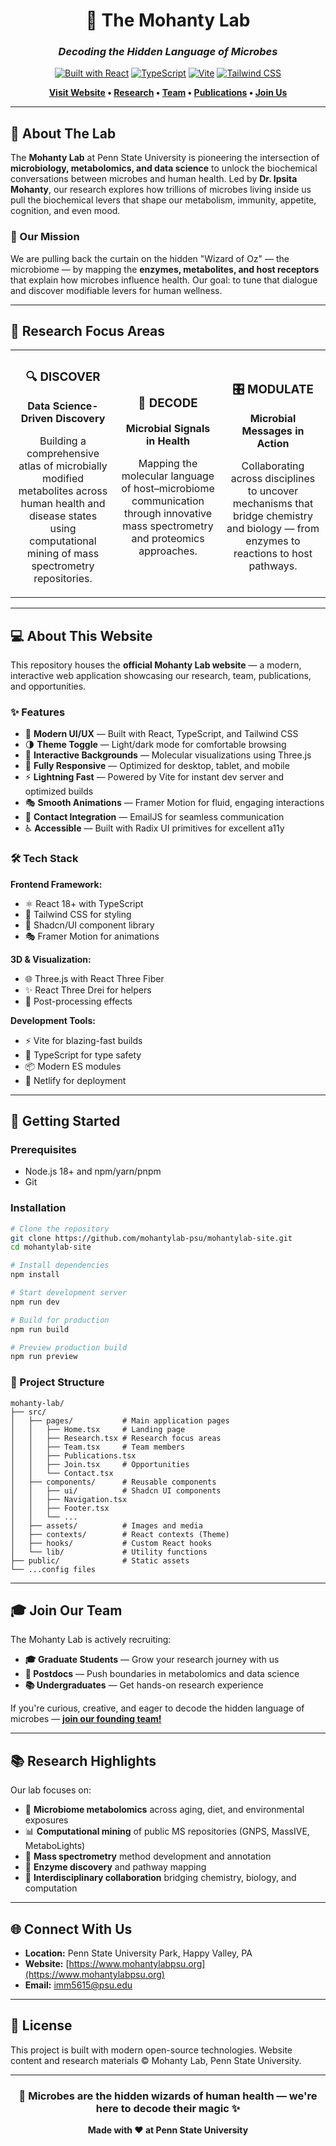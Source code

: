 <div align="center">

# 🧬 The Mohanty Lab

### *Decoding the Hidden Language of Microbes*

[![Built with React](https://img.shields.io/badge/React-18+-61DAFB?style=for-the-badge&logo=react&logoColor=white)](https://react.dev)
[![TypeScript](https://img.shields.io/badge/TypeScript-5+-3178C6?style=for-the-badge&logo=typescript&logoColor=white)](https://www.typescriptlang.org/)
[![Vite](https://img.shields.io/badge/Vite-5+-646CFF?style=for-the-badge&logo=vite&logoColor=white)](https://vitejs.dev)
[![Tailwind CSS](https://img.shields.io/badge/Tailwind_CSS-3+-06B6D4?style=for-the-badge&logo=tailwind-css&logoColor=white)](https://tailwindcss.com)

**[Visit Website](https://www.mohantylabpsu.org) • [Research](https://mohantylabpsu.org/research) • [Team](https://mohantylabpsu.org/team) • [Publications](https://mohantylabpsu.org/publications) • [Join Us](https://mohantylabpsu.org/join)**

---

</div>

## 🔬 About The Lab

The **Mohanty Lab** at Penn State University is pioneering the intersection of **microbiology, metabolomics, and data science** to unlock the biochemical conversations between microbes and human health. Led by **Dr. Ipsita Mohanty**, our research explores how trillions of microbes living inside us pull the biochemical levers that shape our metabolism, immunity, appetite, cognition, and even mood.

### 🎯 Our Mission

We are pulling back the curtain on the hidden "Wizard of Oz" — the microbiome — by mapping the **enzymes, metabolites, and host receptors** that explain how microbes influence health. Our goal: to tune that dialogue and discover modifiable levers for human wellness.

---

## 🌟 Research Focus Areas

<table>
<tr>
<td width="33%" align="center">

### 🔍 **DISCOVER**
**Data Science-Driven Discovery**

Building a comprehensive atlas of microbially modified metabolites across human health and disease states using computational mining of mass spectrometry repositories.

</td>
<td width="33%" align="center">

### 🧪 **DECODE**
**Microbial Signals in Health**

Mapping the molecular language of host–microbiome communication through innovative mass spectrometry and proteomics approaches.

</td>
<td width="33%" align="center">

### 🎛️ **MODULATE**
**Microbial Messages in Action**

Collaborating across disciplines to uncover mechanisms that bridge chemistry and biology — from enzymes to reactions to host pathways.

</td>
</tr>
</table>

---

## 💻 About This Website

This repository houses the **official Mohanty Lab website** — a modern, interactive web application showcasing our research, team, publications, and opportunities.

### ✨ Features

- 🎨 **Modern UI/UX** — Built with React, TypeScript, and Tailwind CSS
- 🌗 **Theme Toggle** — Light/dark mode for comfortable browsing
- 🧬 **Interactive Backgrounds** — Molecular visualizations using Three.js
- 📱 **Fully Responsive** — Optimized for desktop, tablet, and mobile
- ⚡ **Lightning Fast** — Powered by Vite for instant dev server and optimized builds
- 🎭 **Smooth Animations** — Framer Motion for fluid, engaging interactions
- 📧 **Contact Integration** — EmailJS for seamless communication
- ♿ **Accessible** — Built with Radix UI primitives for excellent a11y

### 🛠️ Tech Stack

**Frontend Framework:**
- ⚛️ React 18+ with TypeScript
- 🎨 Tailwind CSS for styling
- 🧩 Shadcn/UI component library
- 🎭 Framer Motion for animations

**3D & Visualization:**
- 🌐 Three.js with React Three Fiber
- ✨ React Three Drei for helpers
- 🎨 Post-processing effects

**Development Tools:**
- ⚡ Vite for blazing-fast builds
- 🎯 TypeScript for type safety
- 📦 Modern ES modules
- 🚀 Netlify for deployment

---

## 🚀 Getting Started

### Prerequisites

- Node.js 18+ and npm/yarn/pnpm
- Git

### Installation

```bash
# Clone the repository
git clone https://github.com/mohantylab-psu/mohantylab-site.git
cd mohantylab-site

# Install dependencies
npm install

# Start development server
npm run dev

# Build for production
npm run build

# Preview production build
npm run preview
```

### 📂 Project Structure

```
mohanty-lab/
├── src/
│   ├── pages/           # Main application pages
│   │   ├── Home.tsx     # Landing page
│   │   ├── Research.tsx # Research focus areas
│   │   ├── Team.tsx     # Team members
│   │   ├── Publications.tsx
│   │   ├── Join.tsx     # Opportunities
│   │   └── Contact.tsx
│   ├── components/      # Reusable components
│   │   ├── ui/          # Shadcn UI components
│   │   ├── Navigation.tsx
│   │   ├── Footer.tsx
│   │   └── ...
│   ├── assets/          # Images and media
│   ├── contexts/        # React contexts (Theme)
│   ├── hooks/           # Custom React hooks
│   └── lib/             # Utility functions
├── public/              # Static assets
└── ...config files
```

---

## 🎓 Join Our Team

The Mohanty Lab is actively recruiting:

- **🎓 Graduate Students** — Grow your research journey with us
- **🔬 Postdocs** — Push boundaries in metabolomics and data science
- **📚 Undergraduates** — Get hands-on research experience

If you're curious, creative, and eager to decode the hidden language of microbes — **[join our founding team!](https://mohantylabpsu.org/join)**

---

## 📚 Research Highlights

Our lab focuses on:

- 🧬 **Microbiome metabolomics** across aging, diet, and environmental exposures
- 📊 **Computational mining** of public MS repositories (GNPS, MassIVE, MetaboLights)
- 🔬 **Mass spectrometry** method development and annotation
- 🧪 **Enzyme discovery** and pathway mapping
- 🤝 **Interdisciplinary collaboration** bridging chemistry, biology, and computation

---

## 🌐 Connect With Us

- **Location:** Penn State University Park, Happy Valley, PA
- **Website:** [https://www.mohantylabpsu.org](https://www.mohantylabpsu.org)
- **Email:** [imm5615@psu.edu](mailto:imm5615@psu.edu)

---

## 📄 License

This project is built with modern open-source technologies. Website content and research materials © Mohanty Lab, Penn State University.

---

<div align="center">

### 🧬 **Microbes are the hidden wizards of human health — we're here to decode their magic** ✨

**Made with ❤️ at Penn State University**

</div>
